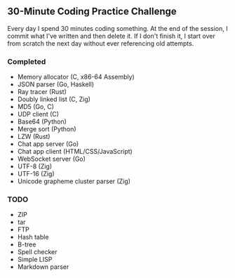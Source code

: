 ## 30-Minute Coding Practice Challenge
Every day I spend 30 minutes coding something. At the end of the session,
I commit what I've written and then delete it. If I don't finish it,
I start over from scratch the next day without ever referencing old attempts.

### Completed
- Memory allocator (C, x86-64 Assembly)
- JSON parser (Go, Haskell)
- Ray tracer (Rust)
- Doubly linked list (C, Zig)
- MD5 (Go, C)
- UDP client (C)
- Base64 (Python)
- Merge sort (Python)
- LZW (Rust)
- Chat app server (Go)
- Chat app client (HTML/CSS/JavaScript)
- WebSocket server (Go)
- UTF-8 (Zig)
- UTF-16 (Zig)
- Unicode grapheme cluster parser (Zig)

### TODO
- ZIP
- tar
- FTP
- Hash table
- B-tree
- Spell checker
- Simple LISP
- Markdown parser
